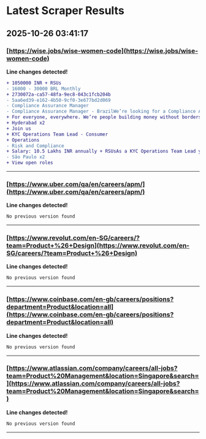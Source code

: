 # Latest Scraper Results

## 2025-10-26 03:41:17

### [https://wise.jobs/wise-women-code](https://wise.jobs/wise-women-code)

**Line changes detected!**

```diff
+ 1050000 INR + RSUs
- 16000 - 30000 BRL Monthly
+ 2730072a-ca57-48fa-9ec8-043c1fcb204b
- 5aa6ed39-e162-4b50-9cf0-3e677bd2d069
- Compliance Assurance Manager
- Compliance Assurance Manager - BrazilWe’re looking for a Compliance Assurance - Manager to join our growing LATAM Compliance Oversight team. In this role, you’ll be a key partner in managing our regul
+ For everyone, everywhere. We’re people building money without borders.
+ Hyderabad x2
+ Join us
+ KYC Operations Team Lead - Consumer
+ Operations
- Risk and Compliance
+ Salary: 10.5 Lakhs INR annually + RSUsAs a KYC Operations Team Lead you will oversee the daily operations of a team of KYC Analysts. Your team is responsible for conducting thorough customer due dilig
- São Paulo x2
+ View open roles
```

---
### [https://www.uber.com/qa/en/careers/apm/](https://www.uber.com/qa/en/careers/apm/)

**Line changes detected!**

```diff
No previous version found
```

---
### [https://www.revolut.com/en-SG/careers/?team=Product+%26+Design](https://www.revolut.com/en-SG/careers/?team=Product+%26+Design)

**Line changes detected!**

```diff
No previous version found
```

---
### [https://www.coinbase.com/en-gb/careers/positions?department=Product&location=all](https://www.coinbase.com/en-gb/careers/positions?department=Product&location=all)

**Line changes detected!**

```diff
No previous version found
```

---
### [https://www.atlassian.com/company/careers/all-jobs?team=Product%20Management&location=Singapore&search=](https://www.atlassian.com/company/careers/all-jobs?team=Product%20Management&location=Singapore&search=)

**Line changes detected!**

```diff
No previous version found
```

---

